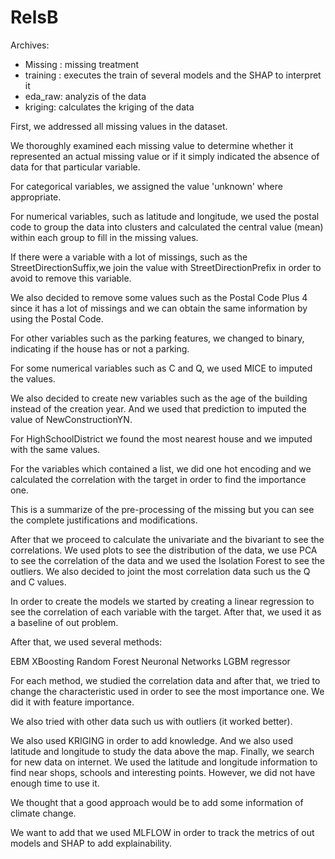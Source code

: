 # RelsB


Archives: 
- Missing : missing treatment
- training : executes the train of several models and the SHAP to interpret it
- eda_raw: analyzis of the data
- kriging: calculates the kriging of the data

First, we addressed all missing values in the dataset.

We thoroughly examined each missing value to determine whether it represented an actual missing value or if it simply indicated the absence of data for that particular variable.

For categorical variables, we assigned the value 'unknown' where appropriate.

For numerical variables, such as latitude and longitude, we used the postal code to group the data into clusters and calculated the central value (mean) within each group to fill in the missing values.

If there were a variable with a lot of missings, such as the StreetDirectionSuffix,we join the value with StreetDirectionPrefix in order to avoid to remove this variable. 

We also decided to remove some values such as the Postal Code Plus 4 since it has a lot of missings and we can obtain the same information by using the Postal Code. 

For other variables such as the parking features, we changed to binary, indicating if the house has or not a parking. 

For some numerical variables such as C and Q, we used MICE to imputed the values.  

We also decided to create new variables such as the age of the building instead of the creation year. And we used that prediction to imputed the value of NewConstructionYN. 

For HighSchoolDistrict we found the most nearest house and we imputed with the same values. 

For the variables which contained a list, we did one hot encoding and we calculated the correlation with the target in order to find the importance one. 

This is a summarize of the pre-processing of the missing but you can see the complete  justifications and modifications. 


After that we proceed to calculate the univariate and the bivariant to see the correlations. We used plots to see the distribution of the data, we use PCA to see the correlation of the data and we used the Isolation Forest to see the outliers. We also decided to joint the most correlation data such us the Q and C values. 

In order to create the models we started by creating a linear regression to see the correlation of each variable with the target. After that, we used it as a baseline of out problem. 

After that, we used several methods: 

EBM
XBoosting
Random Forest
Neuronal Networks 
LGBM regressor

For each method, we studied the correlation data and after that, we tried to change the characteristic used in order to see the most importance one. We did it with feature importance. 

We also tried with other data such us with outliers (it worked better). 

We also used KRIGING in order to add knowledge. And we also used latitude and longitude to study the data above the map. Finally, we search for new data on internet. We used the latitude and longitude information to find near shops, schools and interesting points. However, we did not have enough time to use it. 

We thought that a good approach would be to add some information of climate change. 

We want to add that we used MLFLOW in order to track the metrics of out models and SHAP to add explainability.   
